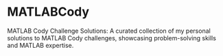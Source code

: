 # MATLABCody
MATLAB Cody Challenge Solutions: A curated collection of my personal solutions to MATLAB Cody challenges, showcasing problem-solving skills and MATLAB expertise.
